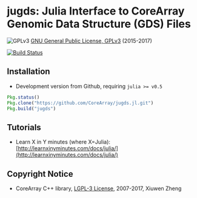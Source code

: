 jugds: Julia Interface to CoreArray Genomic Data Structure (GDS) Files
===

![GPLv3](http://www.gnu.org/graphics/gplv3-88x31.png)
[GNU General Public License, GPLv3](http://www.gnu.org/copyleft/gpl.html) (2015-2017)

[![Build Status](https://travis-ci.org/CoreArray/jugds.jl.png)](https://travis-ci.org/CoreArray/jugds.jl)


## Installation

* Development version from Github, requiring `julia >= v0.5`
```julia
Pkg.status()
Pkg.clone("https://github.com/CoreArray/jugds.jl.git")
Pkg.build("jugds")
```



## Tutorials

* Learn X in Y minutes (where X=Julia): [http://learnxinyminutes.com/docs/julia/](http://learnxinyminutes.com/docs/julia/)



## Copyright Notice

* CoreArray C++ library, [LGPL-3 License](./COPYRIGHTS), 2007-2017, Xiuwen Zheng
